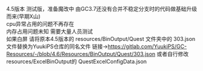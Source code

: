 4.5版本 
测试版，准备魔改中
由GC3.7还没有合并不稳定分支时的代码做基础升级而来(早期X山)  
cpu异常占用的问题不再存在  
内存占用问题未知 需要大量人员测试  
如果白屏 请将原本4.5版本的 resources/BinOutput/Quest 文件夹中的 303.json 文件替换为YuukiPS仓库的同名文件 链接->https://gitlab.com/YuukiPS/GC-Resources/-/blob/4.6/Resources/BinOutput/Quest/303.json  或者自行修改resources/ExcelBinOutput的 QuestExcelConfigData.json  
